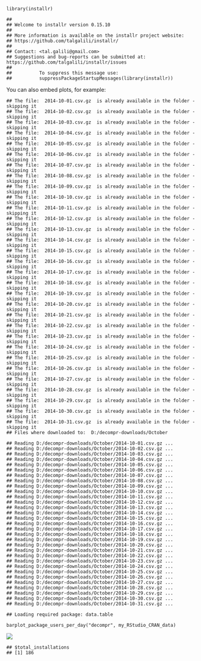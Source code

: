     library(installr)

    ## 
    ## Welcome to installr version 0.15.10
    ## 
    ## More information is available on the installr project website:
    ## https://github.com/talgalili/installr/
    ## 
    ## Contact: <tal.galili@gmail.com>
    ## Suggestions and bug-reports can be submitted at: https://github.com/talgalili/installr/issues
    ## 
    ##          To suppress this message use:
    ##          suppressPackageStartupMessages(library(installr))

You can also embed plots, for example:

    ## The file:  2014-10-01.csv.gz  is already available in the folder - skipping it
    ## The file:  2014-10-02.csv.gz  is already available in the folder - skipping it
    ## The file:  2014-10-03.csv.gz  is already available in the folder - skipping it
    ## The file:  2014-10-04.csv.gz  is already available in the folder - skipping it
    ## The file:  2014-10-05.csv.gz  is already available in the folder - skipping it
    ## The file:  2014-10-06.csv.gz  is already available in the folder - skipping it
    ## The file:  2014-10-07.csv.gz  is already available in the folder - skipping it
    ## The file:  2014-10-08.csv.gz  is already available in the folder - skipping it
    ## The file:  2014-10-09.csv.gz  is already available in the folder - skipping it
    ## The file:  2014-10-10.csv.gz  is already available in the folder - skipping it
    ## The file:  2014-10-11.csv.gz  is already available in the folder - skipping it
    ## The file:  2014-10-12.csv.gz  is already available in the folder - skipping it
    ## The file:  2014-10-13.csv.gz  is already available in the folder - skipping it
    ## The file:  2014-10-14.csv.gz  is already available in the folder - skipping it
    ## The file:  2014-10-15.csv.gz  is already available in the folder - skipping it
    ## The file:  2014-10-16.csv.gz  is already available in the folder - skipping it
    ## The file:  2014-10-17.csv.gz  is already available in the folder - skipping it
    ## The file:  2014-10-18.csv.gz  is already available in the folder - skipping it
    ## The file:  2014-10-19.csv.gz  is already available in the folder - skipping it
    ## The file:  2014-10-20.csv.gz  is already available in the folder - skipping it
    ## The file:  2014-10-21.csv.gz  is already available in the folder - skipping it
    ## The file:  2014-10-22.csv.gz  is already available in the folder - skipping it
    ## The file:  2014-10-23.csv.gz  is already available in the folder - skipping it
    ## The file:  2014-10-24.csv.gz  is already available in the folder - skipping it
    ## The file:  2014-10-25.csv.gz  is already available in the folder - skipping it
    ## The file:  2014-10-26.csv.gz  is already available in the folder - skipping it
    ## The file:  2014-10-27.csv.gz  is already available in the folder - skipping it
    ## The file:  2014-10-28.csv.gz  is already available in the folder - skipping it
    ## The file:  2014-10-29.csv.gz  is already available in the folder - skipping it
    ## The file:  2014-10-30.csv.gz  is already available in the folder - skipping it
    ## The file:  2014-10-31.csv.gz  is already available in the folder - skipping it
    ## Files where downloaded to:  D:/decompr-downloads/October

    ## Reading D:/decompr-downloads/October/2014-10-01.csv.gz ...
    ## Reading D:/decompr-downloads/October/2014-10-02.csv.gz ...
    ## Reading D:/decompr-downloads/October/2014-10-03.csv.gz ...
    ## Reading D:/decompr-downloads/October/2014-10-04.csv.gz ...
    ## Reading D:/decompr-downloads/October/2014-10-05.csv.gz ...
    ## Reading D:/decompr-downloads/October/2014-10-06.csv.gz ...
    ## Reading D:/decompr-downloads/October/2014-10-07.csv.gz ...
    ## Reading D:/decompr-downloads/October/2014-10-08.csv.gz ...
    ## Reading D:/decompr-downloads/October/2014-10-09.csv.gz ...
    ## Reading D:/decompr-downloads/October/2014-10-10.csv.gz ...
    ## Reading D:/decompr-downloads/October/2014-10-11.csv.gz ...
    ## Reading D:/decompr-downloads/October/2014-10-12.csv.gz ...
    ## Reading D:/decompr-downloads/October/2014-10-13.csv.gz ...
    ## Reading D:/decompr-downloads/October/2014-10-14.csv.gz ...
    ## Reading D:/decompr-downloads/October/2014-10-15.csv.gz ...
    ## Reading D:/decompr-downloads/October/2014-10-16.csv.gz ...
    ## Reading D:/decompr-downloads/October/2014-10-17.csv.gz ...
    ## Reading D:/decompr-downloads/October/2014-10-18.csv.gz ...
    ## Reading D:/decompr-downloads/October/2014-10-19.csv.gz ...
    ## Reading D:/decompr-downloads/October/2014-10-20.csv.gz ...
    ## Reading D:/decompr-downloads/October/2014-10-21.csv.gz ...
    ## Reading D:/decompr-downloads/October/2014-10-22.csv.gz ...
    ## Reading D:/decompr-downloads/October/2014-10-23.csv.gz ...
    ## Reading D:/decompr-downloads/October/2014-10-24.csv.gz ...
    ## Reading D:/decompr-downloads/October/2014-10-25.csv.gz ...
    ## Reading D:/decompr-downloads/October/2014-10-26.csv.gz ...
    ## Reading D:/decompr-downloads/October/2014-10-27.csv.gz ...
    ## Reading D:/decompr-downloads/October/2014-10-28.csv.gz ...
    ## Reading D:/decompr-downloads/October/2014-10-29.csv.gz ...
    ## Reading D:/decompr-downloads/October/2014-10-30.csv.gz ...
    ## Reading D:/decompr-downloads/October/2014-10-31.csv.gz ...

    ## Loading required package: data.table

    barplot_package_users_per_day("decompr", my_RStudio_CRAN_data)

![](./README_files/figure-markdown_strict/unnamed-chunk-4-1.png)

    ## $total_installations
    ## [1] 186
